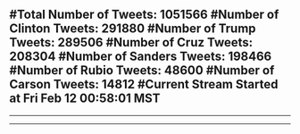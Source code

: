 #Total Number of Tweets: 1051566 
#Number of Clinton Tweets: 291880
#Number of Trump Tweets: 289506
#Number of Cruz Tweets: 208304
#Number of Sanders Tweets: 198466
#Number of Rubio Tweets: 48600
#Number of Carson Tweets: 14812
#Current Stream Started at Fri Feb 12 00:58:01 MST
---
---
---
